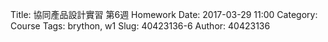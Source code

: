 Title: 協同產品設計實習 第6週 Homework
Date: 2017-03-29 11:00
Category: Course
Tags: brython, w1
Slug: 40423136-6
Author: 40423136




<!-- PELICAN_END_SUMMARY -->





